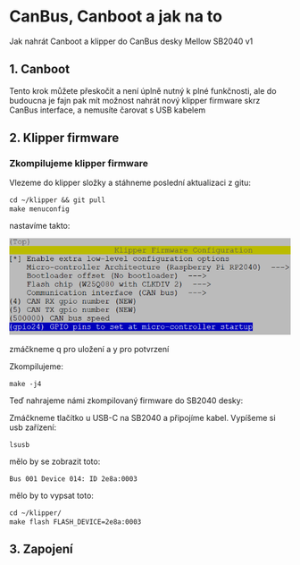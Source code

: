 # CanBus, Canboot a jak na to

Jak nahrát Canboot a klipper do CanBus desky Mellow SB2040 v1

## 1. Canboot
Tento krok můžete přeskočit a není úplně nutný k plné funkčnosti, ale do budoucna je fajn pak mít možnost nahrát nový klipper firmware skrz CanBus interface, a nemusíte čarovat s USB kabelem


## 2. Klipper firmware
### Zkompilujeme klipper firmware

Vlezeme do klipper složky a stáhneme poslední aktualizaci z gitu:

    cd ~/klipper && git pull
    make menuconfig

   nastavíme takto:

   ![klipper](img/klipper.png) 

   zmáčkneme q pro  uložení a y pro potvrzení

   Zkompilujeme:

    make -j4

Teď nahrajeme námi zkompilovaný firmware do SB2040 desky:

Zmáčkneme tlačítko u USB-C na SB2040 a připojíme kabel.
Vypíšeme si usb zařízení:

    lsusb
mělo by se zobrazit toto:

    Bus 001 Device 014: ID 2e8a:0003

mělo by to vypsat toto:

    cd ~/klipper/
    make flash FLASH_DEVICE=2e8a:0003


## 3. Zapojení

